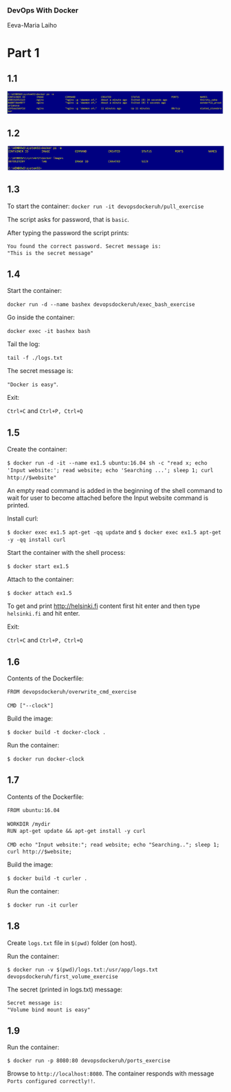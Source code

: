 ### DevOps With Docker
Eeva-Maria Laiho

# Part 1

## 1.1

![Exercise 1.1](1.1.PNG)

## 1.2

![Exercise 1.2](1.2.PNG)

## 1.3

To start the container:
```docker run -it devopsdockeruh/pull_exercise```

The script asks for password, that is ```basic```.

After typing the password the script prints:
```
You found the correct password. Secret message is:
"This is the secret message"
```

## 1.4

Start the container: 

```docker run -d --name bashex devopsdockeruh/exec_bash_exercise```

Go inside the container: 

```docker exec -it bashex bash```

Tail the log: 

```tail -f ./logs.txt```

The secret message is: 

```"Docker is easy"```.

Exit: 

```Ctrl+C``` and ```Ctrl+P, Ctrl+Q```


## 1.5 

Create the container: 

```$ docker run -d -it --name ex1.5 ubuntu:16.04 sh -c "read x; echo 'Input website:'; read website; echo 'Searching ...'; sleep 1; curl http://$website"```

An empty read command is added in the beginning of the shell command to wait for user to become attached before the Input website command is printed. 

Install curl:

```$ docker exec ex1.5 apt-get -qq update``` and ```$ docker exec ex1.5 apt-get -y -qq install curl```

Start the container with the shell process: 

```$ docker start ex1.5```

Attach to the container: 

```$ docker attach ex1.5```

To get and print http://helsinki.fi content first hit enter and then type ```helsinki.fi``` and hit enter.

Exit: 

```Ctrl+C``` and ```Ctrl+P, Ctrl+Q```

## 1.6

Contents of the Dockerfile:
```
FROM devopsdockeruh/overwrite_cmd_exercise

CMD ["--clock"]
```

Build the image:

```$ docker build -t docker-clock .```

Run the container:

```$ docker run docker-clock```


## 1.7

Contents of the Dockerfile:
```
FROM ubuntu:16.04 

WORKDIR /mydir
RUN apt-get update && apt-get install -y curl

CMD echo "Input website:"; read website; echo "Searching.."; sleep 1; curl http://$website;
```

Build the image:

```$ docker build -t curler .```

Run the container:

```$ docker run -it curler```


## 1.8

Create ```logs.txt``` file in ```$(pwd)``` folder (on host).

Run the container:

```
$ docker run -v $(pwd)/logs.txt:/usr/app/logs.txt devopsdockeruh/first_volume_exercise 
```

The secret (printed in logs.txt) message:

```
Secret message is:
"Volume bind mount is easy"
```

## 1.9

Run the container:

```
$ docker run -p 8080:80 devopsdockeruh/ports_exercise 
```

Browse to ```http://localhost:8080```. The container responds with message ```Ports configured correctly!!```.








